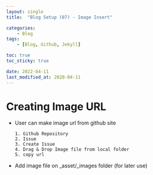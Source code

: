 ```yaml
---
layout: single
title:  "Blog Setup (07) - Image Insert"

categories:
    - Blog
tags:
    - [Blog, Github, Jekyll]

toc: true
toc_sticky: true

date: 2022-04-11
last_modified_at: 2020-04-11
---
```



# Creating Image URL
- User can make image url from github site

    ```
    1. Github Repository
    2. Issue
    3. Create Issue
    4. Drag & Drop Image file from local folder
    5. copy url
    ```
- Add image file on _asset/_images folder (for later use)
